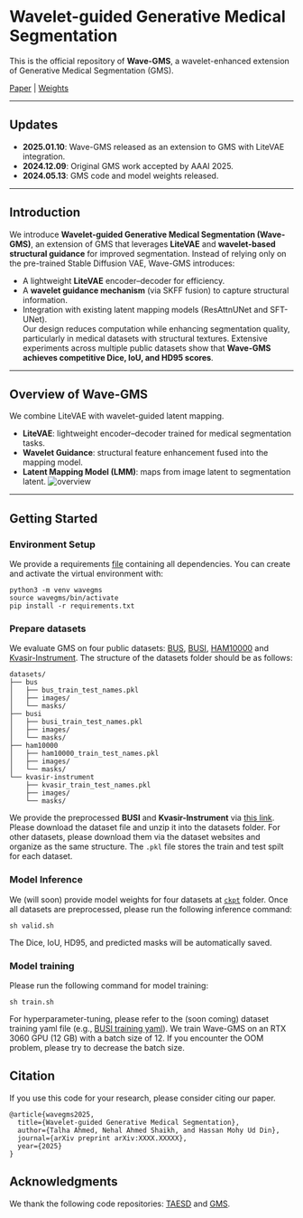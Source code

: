 # Wavelet-guided Generative Medical Segmentation

This is the official repository of **Wave-GMS**, a wavelet-enhanced extension of Generative Medical Segmentation (GMS).

[Paper](https://arxiv.org/pdf/2403.18198.pdf) | [Weights](ckpt)

---

## Updates
- **2025.01.10**: Wave-GMS released as an extension to GMS with LiteVAE integration.
- **2024.12.09**: Original GMS work accepted by AAAI 2025.
- **2024.05.13**: GMS code and model weights released.

---

## Introduction
We introduce **Wavelet-guided Generative Medical Segmentation (Wave-GMS)**, an extension of GMS that leverages **LiteVAE** and **wavelet-based structural guidance** for improved segmentation. Instead of relying only on the pre-trained Stable Diffusion VAE, Wave-GMS introduces:
- A lightweight **LiteVAE** encoder–decoder for efficiency.  
- A **wavelet guidance mechanism** (via SKFF fusion) to capture structural information.  
- Integration with existing latent mapping models (ResAttnUNet and SFT-UNet).  
Our design reduces computation while enhancing segmentation quality, particularly in medical datasets with structural textures. Extensive experiments across multiple public datasets show that **Wave-GMS achieves competitive Dice, IoU, and HD95 scores**.

---

## Overview of Wave-GMS
We combine LiteVAE with wavelet-guided latent mapping.
- **LiteVAE**: lightweight encoder–decoder trained for medical segmentation tasks.
- **Wavelet Guidance**: structural feature enhancement fused into the mapping model.
- **Latent Mapping Model (LMM)**: maps from image latent to segmentation latent.
![overview](assets/overview.svg)

---

## Getting Started

### Environment Setup
We provide a requirements [file](requirements.txt) containing all dependencies. You can create and activate the virtual environment with:
```
python3 -m venv wavegms
source wavegms/bin/activate
pip install -r requirements.txt
```

### Prepare datasets
We evaluate GMS on four public datasets: [BUS](http://www2.docm.mmu.ac.uk/STAFF/M.Yap/dataset.php), [BUSI](https://scholar.cu.edu.eg/?q=afahmy/pages/dataset), [HAM10000](https://dataverse.harvard.edu/dataset.xhtml?persistentId=doi:10.7910/DVN/DBW86T) and [Kvasir-Instrument](https://datasets.simula.no/kvasir-instrument/). The structure of the datasets folder should be as follows:
```
datasets/
├── bus
│   ├── bus_train_test_names.pkl
│   ├── images/
│   └── masks/
├── busi
│   ├── busi_train_test_names.pkl
│   ├── images/
│   └── masks/
├── ham10000
│   ├── ham10000_train_test_names.pkl
│   ├── images/
│   └── masks/
└── kvasir-instrument
    ├── kvasir_train_test_names.pkl
    ├── images/
    └── masks/
```
We provide the preprocessed **BUSI** and **Kvasir-Instrument** via [this link](https://emckclac-my.sharepoint.com/:f:/g/personal/k21066681_kcl_ac_uk/EmKNDZjEtg9EuBygBDyz4wIBKODtGJhzG2xdIy_NLf4VEA?e=whggsd). Please download the dataset file and unzip it into the datasets folder. For other datasets, please download them via the dataset websites and organize as the same structure. The `.pkl` file stores the train and test spilt for each dataset.

### Model Inference
We (will soon) provide model weights for four datasets at [`ckpt`](ckpt) folder. Once all datasets are preprocessed, please run the following inference command:
```
sh valid.sh
```
The Dice, IoU, HD95, and predicted masks will be automatically saved.

### Model training
Please run the following command for model training:
```
sh train.sh
```
For hyperparameter-tuning, please refer to the (soon coming) dataset training yaml file (e.g., [BUSI training yaml](configs/busi_train.yaml)). We train Wave-GMS on an RTX 3060 GPU (12 GB) with a batch size of 12. If you encounter the OOM problem, please try to decrease the batch size. 

## Citation
If you use this code for your research, please consider citing our paper.
```
@article{wavegms2025,
  title={Wavelet-guided Generative Medical Segmentation},
  author={Talha Ahmed, Nehal Ahmed Shaikh, and Hassan Mohy Ud Din},
  journal={arXiv preprint arXiv:XXXX.XXXXX},
  year={2025}
}
```

## Acknowledgments
We thank the following code repositories: [TAESD](https://github.com/madebyollin/taesd) and [GMS](https://github.com/King-HAW/GMS).

